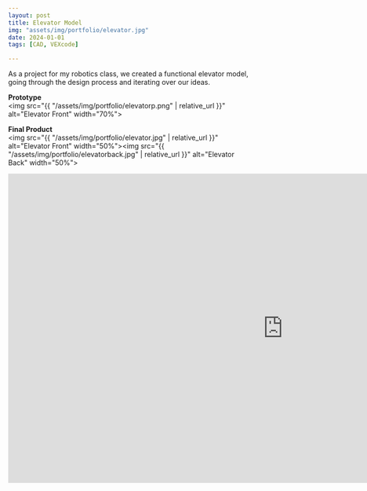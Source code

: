 ```yaml
---
layout: post
title: Elevator Model
img: "assets/img/portfolio/elevator.jpg"
date: 2024-01-01
tags: [CAD, VEXcode]

---
```

As a project for my robotics class, we created a functional elevator model, going through the design process and iterating over our ideas.

**Prototype**  
<img src="{{ "/assets/img/portfolio/elevatorp.png" | relative_url }}" alt="Elevator Front" width="70%">

**Final Product**  
<img src="{{ "/assets/img/portfolio/elevator.jpg" | relative_url }}" alt="Elevator Front" width="50%"><img src="{{ "/assets/img/portfolio/elevatorback.jpg" | relative_url }}" alt="Elevator Back" width="50%">

<iframe width="1120" height="630"
        src="https://www.youtube.com/embed/1K5FG4cNNhs?mute=1"
        title="YouTube video player"
        frameborder="0"
        allowfullscreen></iframe>
